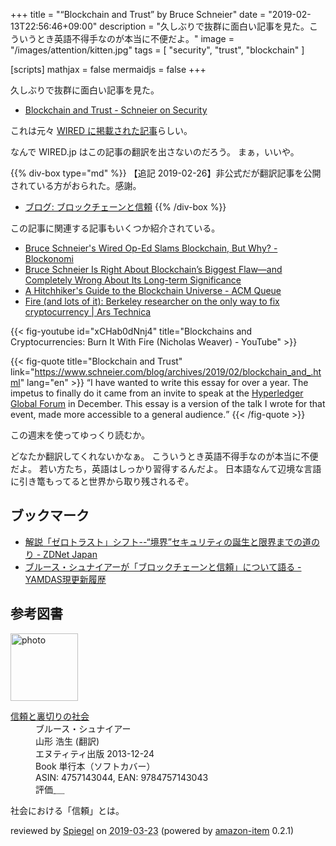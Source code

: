 +++
title = "“Blockchain and Trust” by Bruce Schneier"
date = "2019-02-13T22:56:46+09:00"
description = "久しぶりで抜群に面白い記事を見た。こういうとき英語不得手なのが本当に不便だよ。"
image = "/images/attention/kitten.jpg"
tags = [ "security", "trust", "blockchain" ]

[scripts]
  mathjax = false
  mermaidjs = false
+++

久しぶりで抜群に面白い記事を見た。

- [Blockchain and Trust - Schneier on Security](https://www.schneier.com/blog/archives/2019/02/blockchain_and_.html)

これは元々 [WIRED に掲載された記事](https://www.wired.com/story/theres-no-good-reason-to-trust-blockchain-technology/ "There's No Good Reason to Trust Blockchain Technology | WIRED")らしい。

なんで WIRED.jp はこの記事の翻訳を出さないのだろう。
まぁ，いいや。

{{% div-box type="md" %}}
【追記 2019-02-26】非公式だが翻訳記事を公開されている方がおられた。感謝。

- [ブログ: ブロックチェーンと信頼](https://okuranagaimo.blogspot.com/2019/02/blog-post_14.html)
{{% /div-box %}}

この記事に関連する記事もいくつか紹介されている。

- [Bruce Schneier's Wired Op-Ed Slams Blockchain, But Why? - Blockonomi](https://blockonomi.com/bruce-schneiers-slams-blockchain/)
- [Bruce Schneier Is Right About Blockchain’s Biggest Flaw—and Completely Wrong About Its Long-term Significance](https://breakermag.com/bruce-schneier-is-right-about-blockchains-biggest-flaw-and-completely-wrong-about-its-longterm-significance/)
- [A Hitchhiker's Guide to the Blockchain Universe - ACM Queue](https://queue.acm.org/detail.cfm?id=3305265)
- [Fire (and lots of it): Berkeley researcher on the only way to fix cryptocurrency | Ars Technica](https://arstechnica.com/information-technology/2019/02/researcher-counts-the-reasons-he-wants-cryptocurrency-burned-with-fire/)

{{< fig-youtube id="xCHab0dNnj4" title="Blockchains and Cryptocurrencies: Burn It With Fire (Nicholas Weaver) - YouTube" >}}

{{< fig-quote title="Blockchain and Trust" link="https://www.schneier.com/blog/archives/2019/02/blockchain_and_.html" lang="en" >}}
<q>I have wanted to write this essay for over a year. The impetus to finally do it came from an invite to speak at the <a href="https://hgf18.sched.com/speaker/bruce_schneier.1ypp0elm">Hyperledger Global Forum</a> in December. This essay is a version of the talk I wrote for that event, made more accessible to a general audience.</q>
{{< /fig-quote >}}


この週末を使ってゆっくり読むか。

どなたか翻訳してくれないかなぁ。
こういうとき英語不得手なのが本当に不便だよ。
若い方たち，英語はしっかり習得するんだよ。
日本語なんて辺境な言語に引き篭もってると世界から取り残されるぞ。

## ブックマーク

- [解説「ゼロトラスト」シフト--“境界”セキュリティの誕生と限界までの道のり - ZDNet Japan](https://japan.zdnet.com/article/35132483/)
- [ブルース・シュナイアーが「ブロックチェーンと信頼」について語る - YAMDAS現更新履歴](https://yamdas.hatenablog.com/entry/20190224/blockchainandtrust)

## 参考図書

<div class="hreview">
  <div class="photo"><a class="item url" href="https://www.amazon.co.jp/%E4%BF%A1%E9%A0%BC%E3%81%A8%E8%A3%8F%E5%88%87%E3%82%8A%E3%81%AE%E7%A4%BE%E4%BC%9A-%E3%83%96%E3%83%AB%E3%83%BC%E3%82%B9%E3%83%BB%E3%82%B7%E3%83%A5%E3%83%8A%E3%82%A4%E3%82%A2%E3%83%BC/dp/4757143044?SubscriptionId=AKIAJYVUJ3DMTLAECTHA&tag=baldandersinf-22&linkCode=xm2&camp=2025&creative=165953&creativeASIN=4757143044"><img src="https://images-fe.ssl-images-amazon.com/images/I/413qoSjODUL._SL160_.jpg" width="108" alt="photo"></a></div>
  <dl class="fn">
    <dt><a href="https://www.amazon.co.jp/%E4%BF%A1%E9%A0%BC%E3%81%A8%E8%A3%8F%E5%88%87%E3%82%8A%E3%81%AE%E7%A4%BE%E4%BC%9A-%E3%83%96%E3%83%AB%E3%83%BC%E3%82%B9%E3%83%BB%E3%82%B7%E3%83%A5%E3%83%8A%E3%82%A4%E3%82%A2%E3%83%BC/dp/4757143044?SubscriptionId=AKIAJYVUJ3DMTLAECTHA&tag=baldandersinf-22&linkCode=xm2&camp=2025&creative=165953&creativeASIN=4757143044">信頼と裏切りの社会</a></dt>
	<dd>ブルース・シュナイアー</dd>
	<dd>山形 浩生 (翻訳)</dd>
    <dd>エヌティティ出版 2013-12-24</dd>
    <dd>Book 単行本（ソフトカバー）</dd>
    <dd>ASIN: 4757143044, EAN: 9784757143043</dd>
    <dd>評価<abbr class="rating fa-sm" title="5">&nbsp;<i class="fas fa-star"></i>&nbsp;<i class="fas fa-star"></i>&nbsp;<i class="fas fa-star"></i>&nbsp;<i class="fas fa-star"></i>&nbsp;<i class="fas fa-star"></i></abbr></dd>
  </dl>
  <p class="description">社会における「信頼」とは。</p>
  <p class="powered-by" >reviewed by <a href='#maker' class='reviewer'>Spiegel</a> on <abbr class="dtreviewed" title="2019-03-23">2019-03-23</abbr> (powered by <a href="https://github.com/spiegel-im-spiegel/amazon-item" >amazon-item</a> 0.2.1)</p>
</div>
